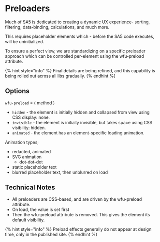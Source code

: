 # Preloaders

Much of SA5 is dedicated to creating a dynamic UX experience- sorting, filtering, data-binding, calculations, and much more.

This requires placeholder elements which - before the SA5 code executes, will be uninitialized.

To ensure a perfect view, we are standardizing on a specific preloader approach which can be controlled per-element using the wfu-preload attribute.

{% hint style="info" %}
Final details are being refined, and this capability is being rolled out across all libs gradually.&#x20;
{% endhint %}

## Options

`wfu-preload` = ( method )&#x20;

* `hidden` - the element is initially hidden and collapsed from view using CSS display: none.
* `invisible` - the element is initially invisible, but takes space using CSS visibility: hidden.
* `animated` - the element has an element-specific loading animation.&#x20;

Animation types;&#x20;

* redacted, animated &#x20;
* SVG animation
  * dot-dot-dot
* static placeholder text
* blurred placeholder text, then unblurred on load&#x20;

## Technical Notes&#x20;

* All preloaders are CSS-based, and are driven by the wfu-preload attribute.&#x20;
* On load, the value is set first
* Then the wfu-preload attribute is removed. This gives the element its default visibility.&#x20;

{% hint style="info" %}
Preload effects generally do not appear at design time, only in the published site.
{% endhint %}

